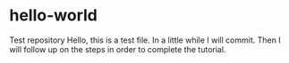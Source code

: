 # hello-world
Test repository
Hello, this is a test file. In a little while I will commit. Then I will follow up on the steps in order to complete the tutorial. 

